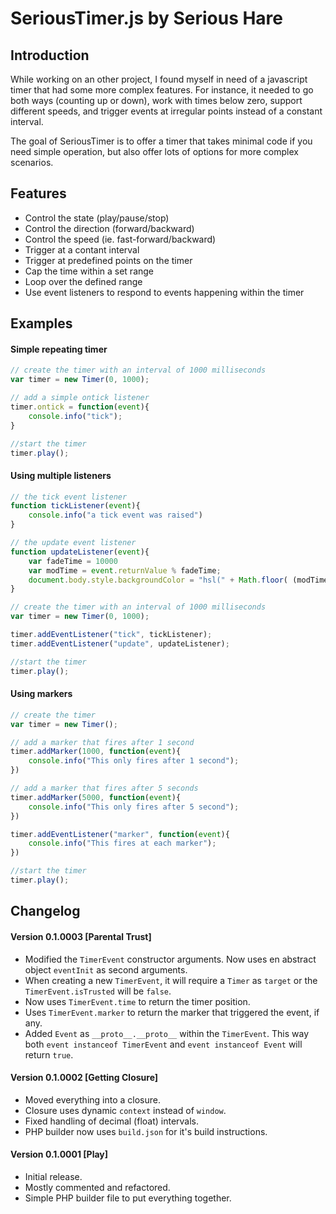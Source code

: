 # SeriousTimer.js by Serious Hare

## Introduction
While working on an other project, I found myself in need of a javascript timer that had some more complex features. For instance, it needed to go both ways (counting up or down), work with times below zero, support different speeds, and trigger events at irregular points instead of a constant interval.

The goal of SeriousTimer is to offer a timer that takes minimal code if you need simple operation, but also offer lots of options for more complex scenarios.

## Features
* Control the state (play/pause/stop)
* Control the direction (forward/backward)
* Control the speed (ie. fast-forward/backward)
* Trigger at a contant interval
* Trigger at predefined points on the timer
* Cap the time within a set range
* Loop over the defined range
* Use event listeners to respond to events happening within the timer

## Examples
#### Simple repeating timer
```javascript
// create the timer with an interval of 1000 milliseconds
var timer = new Timer(0, 1000);

// add a simple ontick listener
timer.ontick = function(event){
    console.info("tick");
}

//start the timer
timer.play();
```
#### Using multiple listeners
```javascript
// the tick event listener
function tickListener(event){
    console.info("a tick event was raised")
}

// the update event listener
function updateListener(event){
    var fadeTime = 10000
    var modTime = event.returnValue % fadeTime;
    document.body.style.backgroundColor = "hsl(" + Math.floor( (modTime / fadeTime) * 360 ) + ", 100%, 50%)";
}

// create the timer with an interval of 1000 milliseconds
var timer = new Timer(0, 1000);

timer.addEventListener("tick", tickListener);
timer.addEventListener("update", updateListener);

//start the timer
timer.play();
```
#### Using markers
```javascript
// create the timer
var timer = new Timer();

// add a marker that fires after 1 second
timer.addMarker(1000, function(event){
    console.info("This only fires after 1 second");
})

// add a marker that fires after 5 seconds
timer.addMarker(5000, function(event){
    console.info("This only fires after 5 second");
})

timer.addEventListener("marker", function(event){
    console.info("This fires at each marker");
})

//start the timer
timer.play();
```

## Changelog
#### Version 0.1.0003 [Parental Trust]
* Modified the `TimerEvent` constructor arguments. Now uses en abstract object `eventInit` as second arguments.
* When creating a new `TimerEvent`, it will require a `Timer` as `target` or the `TimerEvent.isTrusted` will be `false`.
* Now uses `TimerEvent.time` to return the timer position.
* Uses `TimerEvent.marker` to return the marker that triggered the event, if any.
* Added `Event` as `__proto__.__proto__` within the `TimerEvent`. This way both `event instanceof TimerEvent` and `event instanceof Event` will return `true`.

#### Version 0.1.0002 [Getting Closure]
* Moved everything into a closure.
* Closure uses dynamic `context` instead of `window`.
* Fixed handling of decimal (float) intervals.
* PHP builder now uses `build.json` for it's build instructions.

#### Version 0.1.0001 [Play]
* Initial release.
* Mostly commented and refactored.
* Simple PHP builder file to put everything together.
